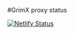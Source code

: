 #GrimX proxy status

[![Netlify Status](https://api.netlify.com/api/v1/badges/ca9c6e7d-690d-412d-8d8b-dfab04c04c4d/deploy-status)](https://app.netlify.com/sites/animated-florentine-6f3139/deploys)
